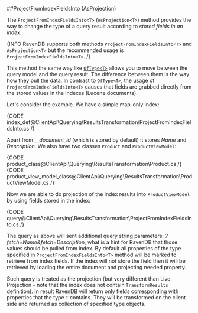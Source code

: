﻿##ProjectFromIndexFieldsInto (AsProjection)

The `ProjectFromIndexFieldsInto<T>` (`AsProjection<T>`) method provides the way to change the type of a query result according to *stored fields in an index*.

{INFO RavenDB supports both methods `ProjectFromIndexFieldsInto<T>` and `AsProjection<T>` but the recommended usage is `ProjectFromIndexFieldsInto<T>`. /}

This method the same way like [`OfType<T>`](of-type) allows you to move between the query model and the query result. The difference between them is the way how they pull the data.
In contrast to `OfType<T>`, the usage of `ProjectFromIndexFieldsInto<T>` causes that fields are grabbed directly from the stored values in the indexes (Lucene documents).

Let's consider the example. We have a simple map-only index:

{CODE index_def@ClientApi\Querying\ResultsTransformation\ProjectFromIndexFieldsInto.cs /}

Apart from <em>__document_id</em> (which is stored by default) it stores *Name* and *Description*. We also have two classes `Product` and `ProductViewModel`:

{CODE product_class@ClientApi\Querying\ResultsTransformation\Product.cs /}
{CODE product_view_model_class@ClientApi\Querying\ResultsTransformation\ProductViewModel.cs /}

Now we are able to do projection of the index results into `ProductViewModel` by using fields stored in the index:

{CODE query@ClientApi\Querying\ResultsTransformation\ProjectFromIndexFieldsInto.cs /}

The query as above will sent additional query string parameters: *?fetch=Name&fetch=Description*, what is a hint for RavenDB that those values should be pulled from index. 
By default all properties of the type specified in `ProjectFromIndexFieldsInto<T>` method will be marked to retrieve from index fields. If the index will not store the field then it will be retrieved by loading the entire document and projecting needed property.

Such query is treated as the projection (but very different than Live Projection - note that the index does not contain `TransformResults` definition). In result RavenDB will return only fields corresponding with properties that the type `T` contains. They will be transformed on the client side and returned as collection of specified type objects.